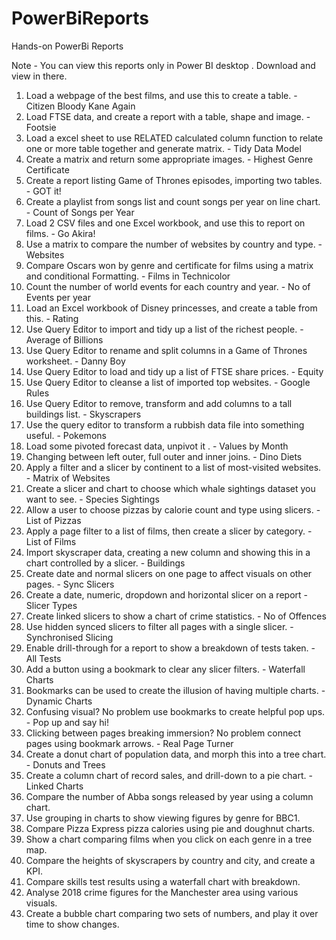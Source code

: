# PowerBiReports
Hands-on PowerBi Reports

Note - You can view this reports only in Power BI desktop . Download and view in there.

1) Load a webpage of the best films, and use this to create a table. - Citizen Bloody Kane Again
2) Load FTSE data, and create a report with a table, shape and image. - Footsie
3) Load a excel sheet to use RELATED calculated column function to relate one or more table together and generate matrix. - Tidy Data Model
4) Create a matrix and return some appropriate images. - Highest Genre Certificate
5) Create a report listing Game of Thrones episodes, importing two tables. - GOT it!
6) Create a playlist from songs list and count songs per year on line chart. - Count of Songs per Year
7) Load 2 CSV files and one Excel workbook, and use this to report on films. - Go Akira!
8) Use a matrix to compare the number of websites by country and type. - Websites
9) Compare Oscars won by genre and certificate for films using a matrix and conditional Formatting. - Films in Technicolor
10) Count the number of world events for each country and year. - No of Events per year
11) Load an Excel workbook of Disney princesses, and create a table from this. - Rating
12) Use Query Editor to import and tidy up a list of the richest people. - Average of Billions
13) Use Query Editor to rename and split columns in a Game of Thrones worksheet. - Danny Boy
14) Use Query Editor to load and tidy up a list of FTSE share prices. - Equity
15) Use Query Editor to cleanse a list of imported top websites. - Google Rules
16) Use Query Editor to remove, transform and add columns to a tall buildings list. - Skyscrapers
17) Use the query editor to transform a rubbish data file into something useful. - Pokemons
18) Load some pivoted forecast data, unpivot it . - Values by Month
19) Changing between left outer, full outer and inner joins. - Dino Diets
20) Apply a filter and a slicer by continent to a list of most-visited websites. - Matrix of Websites
21) Create a slicer and chart to choose which whale sightings dataset you want to see. - Species Sightings
22) Allow a user to choose pizzas by calorie count and type using slicers. - List of Pizzas
23) Apply a page filter to a list of films, then create a slicer by category. - List of Films
24) Import skyscraper data, creating a new column and showing this in a chart controlled by a slicer. - Buildings
25) Create date and normal slicers on one page to affect visuals on other pages. - Sync Slicers
26) Create a date, numeric, dropdown and horizontal slicer on a report - Slicer Types
27) Create linked slicers to show a chart of crime statistics. - No of Offences
28) Use hidden synced slicers to filter all pages with a single slicer. - Synchronised Slicing
29) Enable drill-through for a report to show a breakdown of tests taken. - All Tests
30) Add a button using a bookmark to clear any slicer filters. - Waterfall Charts
31) Bookmarks can be used to create the illusion of having multiple charts. - Dynamic Charts
32) Confusing visual? No problem use bookmarks to create helpful pop ups. - Pop up and say hi!
33) Clicking between pages breaking immersion? No problem connect pages using bookmark arrows. - Real Page Turner
34) Create a donut chart of population data, and morph this into a tree chart. - Donuts and Trees
35) Create a column chart of record sales, and drill-down to a pie chart. - Linked Charts
36) Compare the number of Abba songs released by year using a column chart.
37) Use grouping in charts to show viewing figures by genre for BBC1.
38) Compare Pizza Express pizza calories using pie and doughnut charts.
39) Show a chart comparing films when you click on each genre in a tree map.
40) Compare the heights of skyscrapers by country and city, and create a KPI.
41) Compare skills test results using a waterfall chart with breakdown.
42) Analyse 2018 crime figures for the Manchester area using various visuals.
43) Create a bubble chart comparing two sets of numbers, and play it over time to show changes.

